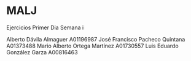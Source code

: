 # MALJ
Ejercicios Primer Dia Semana i 

Alberto Dávila Almaguer A01196987
José Francisco Pacheco Quintana A01373488
Mario Alberto Ortega Martínez A01730557
Luis Eduardo González Garza A00816463
